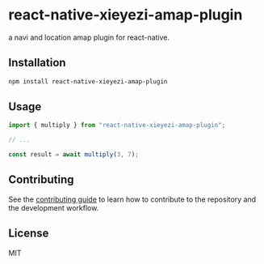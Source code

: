 # react-native-xieyezi-amap-plugin

a navi and location amap plugin for react-native.

## Installation

```sh
npm install react-native-xieyezi-amap-plugin
```

## Usage

```js
import { multiply } from "react-native-xieyezi-amap-plugin";

// ...

const result = await multiply(3, 7);
```

## Contributing

See the [contributing guide](CONTRIBUTING.md) to learn how to contribute to the repository and the development workflow.

## License

MIT
